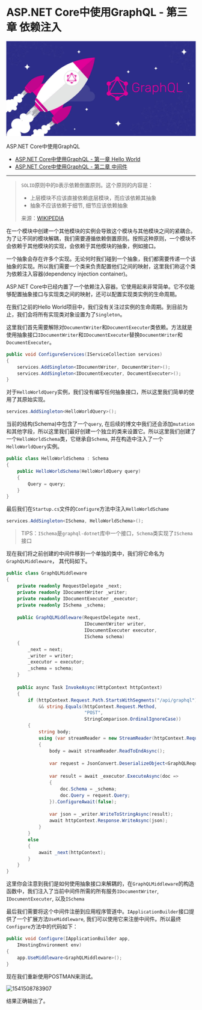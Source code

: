 # ASP.NET Core中使用GraphQL - 第三章 依赖注入

![](images\banner-8-1100x550.jpg)

ASP.NET Core中使用GraphQL

- [ASP.NET Core中使用GraphQL - 第一章 Hello World](https://mp.weixin.qq.com/s?__biz=MzUyMzk0ODE2NQ==&mid=2247483872&idx=1&sn=2579e3e42d0ba666ecac71dfb11c1df0&chksm=fa35980acd42111c726baf927cfedb5748ef0dfc275bc31141b541c95d005d32c4f27253523d&token=1273994697&lang=zh_CN#rd)
- [ASP.NET Core中使用GraphQL - 第二章 中间件](https://mp.weixin.qq.com/s?__biz=MzUyMzk0ODE2NQ==&mid=2247483879&idx=1&sn=31650605046e8ce291b1aa40c00429f9&chksm=fa35980dcd42111b979c3abe58480dde9182198a3e5c6707ea0fa3d653889af748eed002cbc2&token=1273994697&lang=zh_CN#rd)

---

> <code>SOLID</code>原则中的<code>D</code>表示依赖倒置原则。这个原则的内容是：
>
> - 上层模块不应该直接依赖底层模块，而应该依赖其抽象
> - 抽象不应该依赖于细节, 细节应该依赖抽象
>
> 来源：[WIKIPEDIA](https://en.wikipedia.org/wiki/Dependency_inversion_principle)

在一个模块中创建一个其他模块的实例会导致这个模块与其他模块之间的紧耦合。 为了让不同的模块解耦，我们需要遵循依赖倒置原则。按照这种原则，一个模块不会依赖于其他模块的实现，会依赖于其他模块的抽象，例如接口。

一个抽象会存在许多个实现。无论何时我们碰到一个抽象，我们都需要传递一个该抽象的实现。所以我们需要一个类来负责配置他们之间的映射，这里我们称这个类为依赖注入容器(dependency injection container)。

ASP.NET Core中已经内置了一个依赖注入容器。它使用起来非常简单。它不仅能够配置抽象接口与实现类之间的映射，还可以配置实现类实例的生命周期。

在我们之前的Hello World项目中，我们没有关注过实例的生命周期。到目前为止，我们会将所有实现类对象设置为了<code>Singleton</code>。

这里我们首先需要解除对<code>DocumentWriter</code>和<code>DocumentExecuter</code>类依赖。方法就是使用抽象接口<code>IDocumentWriter</code>和<code>IDocumentExecuter</code>替换<code>DocumentWriter</code>和<code>DocumentExecuter</code>。

```c#
public void ConfigureServices(IServiceCollection services)  
{
    services.AddSingleton<IDocumentWriter, DocumentWriter>();
    services.AddSingleton<IDocumentExecuter, DocumentExecuter>();
}
```

对于<code>HelloWorldQuery</code>实例，我们没有编写任何抽象接口，所以这里我们简单的使用了其原始实现。

```c#
services.AddSingleton<HelloWorldQuery>(); 
```

当前的结构(Schema)中包含了一个<code>query</code>, 在后续的博文中我们还会添加<code>mutation</code>和其他字段，所以这里我们最好创建一个独立的类来设置它。所以这里我们创建了一个<code>HelloWorldSchema</code>类，它继承自<code>Schema</code>, 并在构造中注入了一个<code>HelloWorldQuery</code>实例。



```c#
public class HelloWorldSchema : Schema
{
    public HelloWorldSchema(HelloWorldQuery query)
    {
        Query = query;
    }
}
```

最后我们在<code>Startup.cs</code>文件的<code>Configure</code>方法中注入<code>HelloWorldSchame</code>

```c#
services.AddSingleton<ISchema, HelloWorldSchema>();  
```

> TIPS：<code>ISchema</code>是<code>graphql-dotnet</code>库中一个接口，<code>Schema</code>类实现了<code>ISchema</code>接口

现在我们将之前创建的中间件移到一个单独的类中，我们将它命名为<code>GraphQLMiddleware</code>， 其代码如下。

```c#
public class GraphQLMiddleware
{
    private readonly RequestDelegate _next;
    private readonly IDocumentWriter _writer;
    private readonly IDocumentExecuter _executor;
    private readonly ISchema _schema;

    public GraphQLMiddleware(RequestDelegate next, 
                             IDocumentWriter writer, 
                             IDocumentExecuter executor, 
                             ISchema schema)
    {
        _next = next;
        _writer = writer;
        _executor = executor;
        _schema = schema;
    }

    public async Task InvokeAsync(HttpContext httpContext)
    {
        if (httpContext.Request.Path.StartsWithSegments("/api/graphql") 
            && string.Equals(httpContext.Request.Method, 
                             "POST", 
                             StringComparison.OrdinalIgnoreCase))
        {
            string body;
            using (var streamReader = new StreamReader(httpContext.Request.Body))
            {
                body = await streamReader.ReadToEndAsync();

                var request = JsonConvert.DeserializeObject<GraphQLRequest>(body);

                var result = await _executor.ExecuteAsync(doc =>
                {
                    doc.Schema = _schema;
                    doc.Query = request.Query;
                }).ConfigureAwait(false);

                var json = _writer.WriteToStringAsync(result);
                await httpContext.Response.WriteAsync(json);
            }
        }
        else
        {
            await _next(httpContext);
        }
    }
}
```

这里你会注意到我们是如何使用抽象接口来解耦的，在<code>GraphQLMiddleware</code>的构造函数中，我们注入了当前中间件所需的所有服务<code>IDocumentWriter</code>, <code>IDocumentExecuter</code>, 以及<code>ISchema</code>

最后我们需要将这个中间件注册到应用程序管道中。<code>IApplicationBuilder</code>接口提供了一个扩展方法<code>UseMiddleware</code>, 我们可以使用它来注册中间件。所以最终<code>Configure</code>方法中的代码如下：

```c#
public void Configure(IApplicationBuilder app, 
    IHostingEnvironment env)
{
    app.UseMiddleware<GraphQLMiddleware>();
}
```

现在我们重新使用POSTMAN来测试。

![1541508783907](C:\Users\Administrator\AppData\Roaming\Typora\typora-user-images\1541508783907.png)

结果正确输出了。

